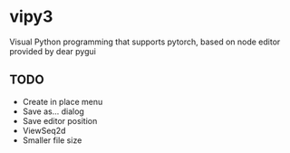 # vipy3
Visual Python programming that supports pytorch, based on node editor provided by dear pygui

TODO
----
* Create in place menu
* Save as... dialog
* Save editor position
* ViewSeq2d
* Smaller file size